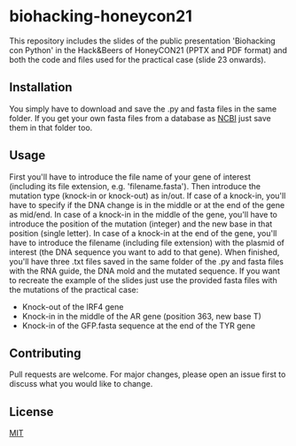# biohacking-honeycon21
This repository includes the slides of the public presentation 'Biohacking con Python' in the Hack&Beers of HoneyCON21 (PPTX and PDF format) and both the code and files used for the practical case (slide 23 onwards).

## Installation
You simply have to download and save the .py and fasta files in the same folder. If you get your own fasta files from a database as [NCBI](https://www.ncbi.nlm.nih.gov/) just save them in that folder too.

## Usage
First you'll have to introduce the file name of your gene of interest (including its file extension, e.g. 'filename.fasta'). Then introduce the mutation type (knock-in or knock-out) as in/out. If case of a knock-in, you'll have to specify if the DNA change is in the middle or at the end of the gene as mid/end. In case of a knock-in in the middle of the gene, you'll have to introduce the position of the mutation (integer) and the new base in that position (single letter). In case of a knock-in at the end of the gene, you'll have to introduce the filename (including file extension) with the plasmid of interest (the DNA sequence you want to add to that gene). When finished, you'll have three .txt files saved in the same folder of the .py and fasta files with the RNA guide, the DNA mold and the mutated sequence.
If you want to recreate the example of the slides just use the provided fasta files with the mutations of the practical case:
- Knock-out of the IRF4 gene
- Knock-in in the middle of the AR gene (position 363, new base T)
- Knock-in of the GFP.fasta sequence at the end of the TYR gene

## Contributing
Pull requests are welcome. For major changes, please open an issue first to discuss what you would like to change.

## License
[MIT](https://choosealicense.com/licenses/mit/)
